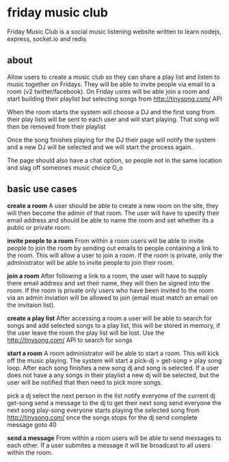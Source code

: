 friday music club
===

Friday Music Club is a social music listening website written to learn nodejs, express, socket.io and redis


about
---

Allow users to create a music club so they can share a play list and listen to music together on Fridays. They will be able to invite people via email to a room (v2 twitter/facebook).
On Friday usres will be able join a room and start building their playlist but selecting songs from http://tinysong.com/ API

When the room starts the system will choose a DJ and the first song from their play lists will be sent to each user and will start playing. That song will then be removed from their playlist

Once the song finishes playing for the DJ their page will notify the system and a new DJ will be selected and we will start the process again.

The page should also have a chat option, so people not in the same location and slag off someones music choice O_o


basic use cases
---

__create a room__
A user should be able to create a new room on the site, they will then become the admin of that room. The user will have to specify their email address and should be able to name the room and set whether its a public or private room.

__invite people to a room__
From within a room users will be able to invite people to join the room by sending out emails to people containing a link to the room. This will allow a user to join a room. If the room is private, only the administrator will be able to invite people to join their room.

__join a room__
After following a link to a room, the user will have to supply there email address and set their name, they will then be signed into the room.
If the room is private only users who have been invited to the room via an admin inviation will be allowed to join (email must match an email on the invitaion list).

__create a play list__
After accessing a room a user will be able to search for songs and add selected songs to a play list, this will be stored in memory, if the user leave the room the play list will be lost.
Use the http://tinysong.com/ API to search for songs

__start a room__
A room administrator will be able to start a room. This will kick off the music playing. The system will start a pick-dj > get-song > play song loop. After each song finishes a new song dj and song is selected. If a user does not have a any songs in their playlist a new dj will be selected, but the user will be notified that then need to pick more songs.

  pick a dj
    select the next person in the list
    notify everyone of the current dj
  get-song
    send a message to the dj to get their next song
    send everyone the next song
  play-song
  	everyone starts playing the selected song from http://tinysong.com/
  	once the songs stops for the dj send complete message
  goto 40

__send a message__
From within a room users will be able to send messages to each other. If a user submites a message it will be broadcast to all users within the room.